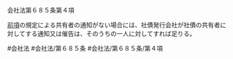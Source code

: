会社法第６８５条第４項

[前項](会社法＿＿＿＿第６８５条第３項)の規定による共有者の通知がない場合には、社債発行会社が社債の共有者に対してする通知又は催告は、そのうちの一人に対してすれば足りる。

#会社法
#会社法/第６８５条
#会社法/第６８５条/第４項
